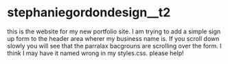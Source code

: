 stephaniegordondesign__t2
=========================
this is the website for my new portfolio site.
I am trying to add a simple sign up form to the header area wherer my business name is. If you scroll down slowly you will see 
that the parralax bacgrouns are scrolling over the form. I think I may have it named wrong in my styles.css. please help!
